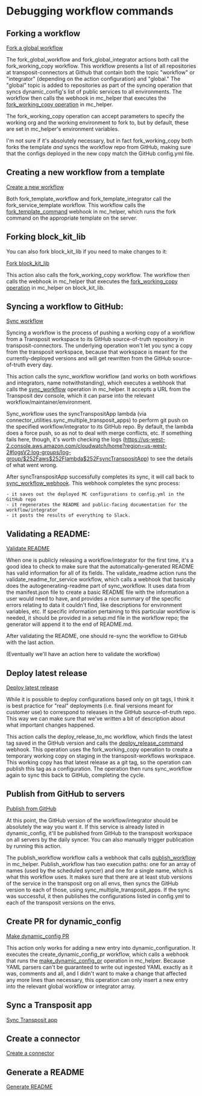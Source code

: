 # Debugging workflow commands

## Forking a workflow

[Fork a global workflow](https://console.transposit.com/mc/t/transposit-eng/actions/fork_global_workflow)

The fork_global_workflow and fork_global_integrator actions both call the fork_working_copy workflow. This workflow presents a list of all repositories at transposit-connectors at Github that contain both the topic "workflow" or "integrator" (depending on the action configuration) and "global." The "global" topic is added to repositories as part of the syncing operation that syncs dynamic_config's list of public services to all environments. The workflow then calls the webhook in mc_helper that executes the [fork_working_copy operation](https://console.demo.transposit.com/dev/t/transposit/mc_helper/code/op/fork_working_copy) in mc_helper.

The fork_working_copy operation can accept parameters to specify the working org and the working environment to fork to, but by default, these are set in mc_helper's environment variables.

I'm not sure if it's absolutely necessary, but in fact fork_working_copy both forks the template *and* syncs the workflow repo from GitHub, making sure that the configs deployed in the new copy match the GitHub config.yml file. 

## Creating a new workflow from a template

[Create a new workflow](https://console.transposit.com/mc/t/transposit-eng/actions/fork_template_workflow)

Both fork_template_workflow and fork_template_integrator call the fork_service_template workflow. This workflow calls the [fork_template_command](https://console.demo.transposit.com/dev/t/transposit/mc_helper/code/op/fork_template_command) webhook in mc_helper, which runs the fork command on the appropriate template on the server.

## Forking block_kit_lib

You can also fork block_kit_lib if you need to make changes to it:

[Fork block_kit_lib](https://console.transposit.com/mc/t/transposit-eng/actions/fork_block_kit_lib)

This action also calls the fork_working_copy workflow. The workflow then calls the webhook in mc_helper that executes the [fork_working_copy operation](https://console.demo.transposit.com/dev/t/transposit/mc_helper/code/op/fork_working_copy) in mc_helper on block_kit_lib.

## Syncing a workflow to GitHub:

[Sync workflow](https://console.transposit.com/mc/t/transposit-eng/actions/sync_workflow)

Syncing a workflow is the process of pushing a working copy of a workflow from a Transposit workspace to its GitHub source-of-truth repository in transposit-connectors. The underlying operation won't let you sync a copy from the transposit workspace, because that workspace is meant for the currently-deployed versions and will get rewritten from the GitHub source-of-truth every day.

This action calls the sync_workflow workflow (and works on both workflows and integrators, name notwithstanding), which executes a webhook that calls the [sync_workflow](https://console.demo.transposit.com/dev/t/transposit/mc_helper/code/op/sync_workflow) operation in mc_helper. It accepts a URL from the Transposit dev console, which it can parse into the relevant workflow/maintainer/environment.

Sync_workflow uses the syncTranspositApp lambda (via connector_utilities.sync_multiple_transposit_apps) to perform git push on the specified workflow/integrator to its GitHub repo. By default, the lambda does a force push, so as not to deal with merge conflicts, etc. If something fails here, though, it's worth checking the logs (https://us-west-2.console.aws.amazon.com/cloudwatch/home?region=us-west-2#logsV2:log-groups/log-group/$252Faws$252Flambda$252FsyncTranspositApp) to see the details of what went wrong.

After syncTranspositApp successfully completes its sync, it will call back to [sync_workflow_webhook](https://console.demo.transposit.com/dev/t/transposit/mc_helper/code/op/sync_workflow_webhook). This webhook completes the sync process: 

    - it saves out the deployed MC configurations to config.yml in the GitHub repo 
    - it regenerates the README and public-facing documentation for the workflow/integrator
    - it posts the results of everything to Slack.

## Validating a README:

[Validate README](https://console.transposit.com/mc/t/transposit-eng/actions/validate_readme)

When one is publicly releasing a workflow/integrator for the first time, it's a good idea to check to make sure that the automatically-generated README has valid information for all of its fields. The validate_readme action runs the validate_readme_for_service workflow, which calls a webhook that basically does the autogenerating-readme part of sync_workflow. It uses data from the manifest.json file to create a basic README file with the information a user would need to have, and provides a nice summary of the specific errors relating to data it couldn't find, like descriptions for environment variables, etc. If specific information pertaining to this particular workflow is needed, it should be provided in a setup.md file in the workflow repo; the generator will append it to the end of README.md.

After validating the README, one should re-sync the workflow to GitHub with the last action.

(Eventually we'll have an action here to validate the workflow) 

## Deploy latest release

[Deploy latest release](https://console.transposit.com/mc/t/transposit-eng/actions/deploy_release)

While it is possible to deploy configurations based only on git tags, I think it is best practice for "real" deployments (i.e. final versions meant for customer use) to correspond to releases in the GitHub source-of-truth repo. This way we can make sure that we've written a bit of description about what important changes happened.

This action calls the deploy_release_to_mc workflow, which finds the latest tag saved in the GitHub version and calls the [deploy_release_command](https://console.demo.transposit.com/dev/t/transposit/mc_helper/code/op/deploy_release_command) webhook. This operation uses the fork_working_copy operation to create a temporary working copy on staging in the transposit-workflows workspace. This working copy has that latest release as a git tag, so the operation can publish this tag as a configuration. The operation then runs sync_workflow again to sync this back to GitHub, completing the cycle.

## Publish from GitHub to servers

[Publish from GitHub](https://console.transposit.com/mc/t/transposit-eng/actions/publish_to_github)

At this point, the GitHub version of the workflow/integrator should be absolutely the way you want it. If this service is already listed in dynamic_config, it'll be published from GitHub to the transposit workspace on all servers by the daily syncer. You can also manually trigger publication by running this action.

The publish_workflow workflow calls a webhook that calls [publish_workflow](https://console.demo.transposit.com/dev/t/transposit/mc_helper/code/op/publish_workflow) in mc_helper. Publish_workflow has two execution paths: one for an array of names (used by the scheduled syncer) and one for a single name, which is what this workflow uses. It makes sure that there are at least stub versions of the service in the transposit org on all envs, then syncs the GitHub version to each of those, using sync_multiple_transposit_apps. If the sync was successful, it then publishes the configurations listed in config.yml to each of the transposit versions on the envs.

## Create PR for dynamic_config

[Make dynamic_config PR](https://console.transposit.com/mc/t/transposit-eng/actions/make_dynamic_config_pr)

This action only works for adding a new entry into dynamic_configuration. It executes the create_dynamic_config_pr workflow, which calls a webhook that runs the [make_dynamic_config_pr](https://console.demo.transposit.com/dev/t/transposit/mc_helper/code/op/make_dynamic_config_pr) operation in mc_helper. Because YAML parsers can't be guaranteed to write out ingested YAML exactly as it was, comments and all, and I didn't want to make a change that affected any more lines than necessary, this operation can only insert a new entry into the relevant global workflow or integrator array.

## Sync a Transposit app

[Sync Transposit app](https://console.transposit.com/mc/t/transposit-eng/actions/sync_transposit_app)

## Create a connector

[Create a connector](https://console.transposit.com/mc/t/transposit-eng/actions/create_a_connector)

## Generate a README

[Generate README](https://console.transposit.com/mc/t/transposit-eng/actions/generate_readme)
